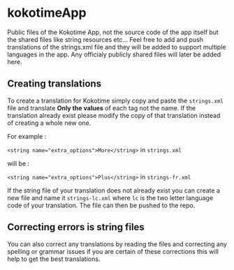 # kokotimeApp
Public files of the Kokotime App, not the source code of the app itself but the shared files like string resources etc...
Feel free to add and push translations of the strings.xml file and they will be added to support multiple languages in the app.
Any officialy publicly shared files will later be added here.

## Creating translations

To create a translation for Kokotime simply copy and paste the `strings.xml` file and translate **Only the values** of each tag not the name. If the translation already exist please modify the copy of that translation instead of creating a whole new one.

For example :

`<string name="extra_options">More</string>` in `strings.xml`

will be :

`<string name="extra_options">Plus</string>` in `strings-fr.xml`


If the string file of your translation does not already exist you can create a new file and name it `strings-lc.xml` where `lc` is the two letter language code of your translation. The file can then be pushed to the repo.



## Correcting errors is string files

You can also correct any translations by reading the files and correcting any spelling or grammar issues if you are certain of these corrections this will help to get the best translations.
